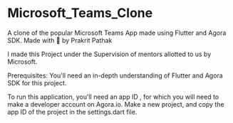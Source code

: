 # Microsoft_Teams_Clone
A clone of the popular Microsoft Teams App made using Flutter and Agora SDK.
Made with 💚 by Prakrit Pathak

I made this Project under the Supervision of mentors allotted to us by Microsoft.

Prerequisites:
You'll  need an in-depth understanding of Flutter and Agora SDK for this project.


To run this application, you'll need an app ID , for which you will need to make a developer account on Agora.io.
Make a new project, and copy the app ID of the project in the settings.dart file.
